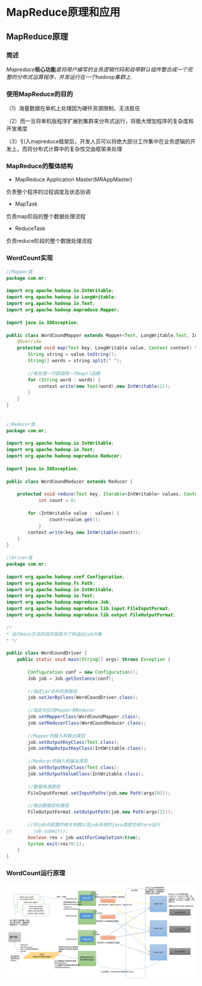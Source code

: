 # MapReduce原理和应用

## MapReduce原理

### 简述

*Mapreduce***核心功能***是将用户编写的业务逻辑代码和自带默认组件整合成一个完整的分布式运算程序，并发运行在一个hadoop集群上*.<br>

### 使用MapReduce的目的

（1）海量数据在单机上处理因为硬件资源限制，无法胜任<br>

（2）而一旦将单机版程序扩展到集群来分布式运行，将极大增加程序的复杂度和开发难度<br>

（3）引入mapreduce框架后，开发人员可以将绝大部分工作集中在业务逻辑的开发上，而将分布式计算中的复杂性交由框架来处理<br>

### MapReduce的整体结构

- MapReduce Application Master(MRAppMaster)

负责整个程序的过程调度及状态协调

- MapTask

负责map阶段的整个数据处理流程

- ReduceTask

负责reduce阶段的整个数据处理流程

### WordCount实现

```java
//Mapper类
package com.mr;

import org.apache.hadoop.io.IntWritable;
import org.apache.hadoop.io.LongWritable;
import org.apache.hadoop.io.Text;
import org.apache.hadoop.mapreduce.Mapper;

import java.io.IOException;

public class WordCoundMapper extends Mapper<Text, LongWritable,Text, IntWritable> {
    @Override
    protected void map(Text key, LongWritable value, Context context) throws IOException, InterruptedException {
        String string = value.toString();
        String[] words = string.split(" ");

        //每处理一行就调用一次map()函数
        for (String word : words) {
            context.write(new Text(word),new IntWritable(1));
        }
    }
}


//Reducer类
package com.mr;

import org.apache.hadoop.io.IntWritable;
import org.apache.hadoop.io.Text;
import org.apache.hadoop.mapreduce.Reducer;

import java.io.IOException;

public class WordCoundReducer extends Reducer {

    protected void reduce(Text key, Iterable<IntWritable> values, Context context) throws IOException, InterruptedException {
            int count = 0;

        for (IntWritable value : values) {
                count+=value.get();
            }
        context.write(key,new IntWritable(count));
    }
}

//Driver类
package com.mr;

import org.apache.hadoop.conf.Configuration;
import org.apache.hadoop.fs.Path;
import org.apache.hadoop.io.IntWritable;
import org.apache.hadoop.io.Text;
import org.apache.hadoop.mapreduce.Job;
import org.apache.hadoop.mapreduce.lib.input.FileInputFormat;
import org.apache.hadoop.mapreduce.lib.output.FileOutputFormat;

/*
* 运行main方法的目的就是为了构造出job对象
* */

public class WordCoundDriver {
    public static void main(String[] args) throws Exception {

        Configuration conf = new Configuration();
        Job job = Job.getInstance(conf);

        //指定jar文件的类路径
        job.setJarByClass(WordCoundDriver.class);

        //指定对应的Mapper和Reducer
        job.setMapperClass(WordCoundMapper.class);
        job.setReducerClass(WordCoundReducer.class);

        //Mapper的输入和输出类型
        job.setOutputKeyClass(Text.class);
        job.setMapOutputKeyClass(IntWritable.class);

        //Reducer的输入和输出类型
        job.setOutputKeyClass(Text.class);
        job.setOutputValueClass(IntWritable.class);

        //数据来源路径
        FileInputFormat.setInputPaths(job,new Path(args[0]));

        //输出数据目标路径
        FileOutputFormat.setOutputPath(job,new Path(args[1]));

        //将job中配置的相关参数以及job所用的java类提交给Yarn运行
//        job.submit();
        boolean res = job.waitForCompletion(true);
        System.exit(res?0:1);
    }
}
```

### WordCount运行原理

![](../images/wordcount的流程.png)





















